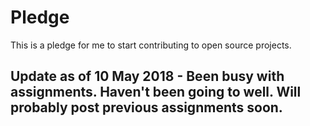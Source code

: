 # Pledge
This is a pledge for me to start contributing to open source projects.

## Update as of 10 May 2018 - Been busy with assignments. Haven't been going to well. Will probably post previous assignments soon.
